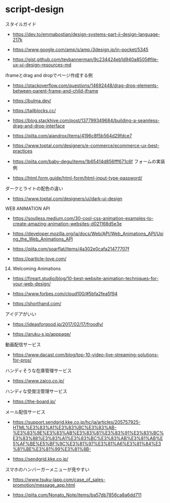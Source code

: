 # script-design

スタイルガイド

- https://dev.to/emmabostian/design-systems-part-ii-design-language-217k

- https://www.google.com/amp/s/amp.i3design.jp/in-pocket/5345

- https://gist.github.com/teybannerman/9c234424eb1d940a8505#file-ux-ui-design-resources-md

iframeとdrag and dropでページ作成する例
- https://stackoverflow.com/questions/14692448/drag-drop-elements-between-parent-frame-and-child-iframe
- https://bulma.dev/
- https://tailblocks.cc/
- https://blog.stackhive.com/post/137799349684/building-a-seamless-drag-and-drop-interface

- https://qiita.com/aiandrox/items/4196c8f5b564d29fdce7

- https://www.toptal.com/designers/e-commerce/ecommerce-ux-best-practices

- https://qiita.com/baby-degu/items/1b65414d856fff671c6f
フォームの実装例
- https://html.form.guide/html-form/html-input-type-password/


ダークとライトの配色の違い
- https://www.toptal.com/designers/ui/dark-ui-design

WEB ANIMATION API

- https://soulless.medium.com/30-cool-css-animation-examples-to-create-amazing-animation-websites-d021168d5e3e

- https://developer.mozilla.org/ja/docs/Web/API/Web_Animations_API/Using_the_Web_Animations_API

- https://qiita.com/soarflat/items/4a302e0cafa21477707f

- https://particle-love.com/

14. Welcoming Animations
- https://fireart.studio/blog/10-best-website-animation-techniques-for-your-web-design/

- https://www.forbes.com/cloud100/#5bfa2fea5f94

- https://shorthand.com/

アイデアがいい
- https://ideasforgood.jp/2017/02/17/froodly/


- https://aruku-s.jp/apppage/


動画配信サービス

- https://www.dacast.com/blog/top-10-video-live-streaming-solutions-for-pros/

ハンディそうな在庫管理サービス

- https://www.zaico.co.jp/

ハンディな受発注管理サービス

- https://the-board.jp/

メール配信サービス

- https://support.sendgrid.kke.co.jp/hc/ja/articles/205757925-HTML%E3%83%A1%E3%83%BC%E3%83%AB-%E3%83%9E%E3%83%AB%E3%83%81%E3%83%91%E3%83%BC%E3%83%88%E3%83%A1%E3%83%BC%E3%83%AB%E3%81%AB%E5%AF%BE%E5%BF%9C%E3%81%97%E3%81%A6%E3%81%84%E3%81%BE%E3%81%99%E3%81%8B-

- https://sendgrid.kke.co.jp/

スマホのハンバーガーメニューが見やすい

- https://www.tsuku-lapp.com/case_of_sales-promotion/message_app.html


- https://qiita.com/Nonato_Note/items/ba57db7856ca8a6dd711

